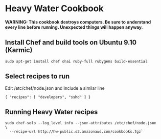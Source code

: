 # Heavy Water Cookbook

**WARNING: This cookbook destroys computers. Be sure to understand every line before running. Unexpected things will happen anyway.**

## Install Chef and build tools on Ubuntu 9.10 (Karmic)

    sudo apt-get install chef ohai ruby-full rubygems build-essential

## Select recipes to run

Edit /etc/chef/node.json and include a similar line

    { "recipes": [ "developers", "sshd" ] }

## Running Heavy Water recipes

    sudo chef-solo --log_level info --json-attributes /etc/chef/node.json \
      --recipe-url http://hw-public.s3.amazonaws.com/cookbooks.tgz`